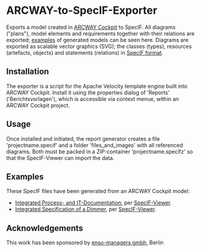 # ARCWAY-to-SpecIF-Exporter
Exports a model created in [ARCWAY Cockpit](http://www.arcway.com/) to SpecIF. All diagrams ("plans"), model elements and requirements together with their relations are exported; [examples](http://specif.de/#beispiele) of generated models can be seen here. Diagrams are exported as scalable vector graphics (SVG); the classes (types), resources (artefacts, objects) and statements (relations) in [SpecIF format](https://github.com/GfSE/SpecIF).

## Installation
The exporter is a script for the Apache Velocity template engine built into ARCWAY Cockpit. Install it using the properties dialog of 'Reports' ('Berichtsvorlagen'), which is accessible via context menue, within an ARCWAY Cockpit project.

## Usage
Once installed and initiated, the report generator creates a file 'projectname.specif' and a folder 'files_and_images' with all referenced diagrams. Both must be packed in a ZIP-container 'projectname.specifz' so that the SpecIF-Viewer can import the data. 

## Examples
These SpecIF files have been generated from an ARCWAY Cockpit model:
- [Integrated Process- and IT-Documentation](https://specif.de/examples/IT-Documentation.specifz), per [SpecIF-Viewer](https://specif.de/apps/view.html#import=%22../examples/IT-Documentation.specifz%22).
- [Integrated Specification of a Dimmer](https://specif.de/examples/Dimmer.specifz), per [SpecIF-Viewer](https://specif.de/apps/view.html#import=%22../examples/Dimmer.specifz%22).

## Acknowledgements
This work has been sponsored by [enso-managers gmbh](http://enso-managers.de), Berlin
